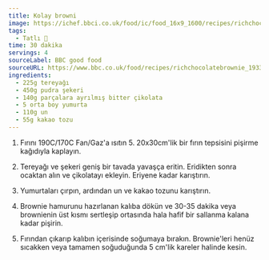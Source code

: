 ```yaml
---
title: Kolay browni
image: https://ichef.bbci.co.uk/food/ic/food_16x9_1600/recipes/richchocolatebrownie_1933_16x9.jpg
tags:
  - Tatlı 🍰
time: 30 dakika
servings: 4
sourceLabel: BBC good food
sourceURL: https://www.bbc.co.uk/food/recipes/richchocolatebrownie_1933/
ingredients:
  - 225g tereyağı
  - 450g pudra şekeri
  - 140g parçalara ayrılmış bitter çikolata
  - 5 orta boy yumurta
  - 110g un
  - 55g kakao tozu
---
```


1. Fırını 190C/170C Fan/Gaz'a ısıtın 5. 20x30cm'lik bir fırın tepsisini pişirme kağıdıyla kaplayın.

2. Tereyağı ve şekeri geniş bir tavada yavaşça eritin. Eridikten sonra ocaktan alın ve çikolatayı ekleyin.  Eriyene kadar karıştırın.

3. Yumurtaları çırpın, ardından un ve kakao tozunu karıştırın.

4. Brownie hamurunu hazırlanan kalıba dökün ve 30-35 dakika veya brownienin üst kısmı sertleşip ortasında hala hafif bir sallanma kalana kadar pişirin.

5. Fırından çıkarıp kalıbın içerisinde soğumaya bırakın. Brownie'leri henüz sıcakken veya tamamen soğuduğunda 5 cm'lik kareler halinde kesin.
